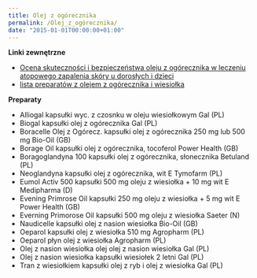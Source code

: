 ```yaml
---
title: Olej z ogórecznika
permalink: /Olej_z_ogórecznika/
date: "2015-01-01T00:00:00+01:00"
---
```


**Linki zewnętrzne**

-   [Ocena skuteczności i bezpieczeństwa oleju z ogórecznika w leczeniu atopowego zapalenia skóry u dorosłych i dzieci](http://www.mp.pl/artykuly/index.php?aid=25215/&l=567&u=426986)
-   [lista preparatów z olejem z ogórecznika i wiesiołka](http://www.pfm.pl/u235/navi/168938/back/72037)

**Preparaty**

-   Alliogal kapsułki wyc. z czosnku w oleju wiesiołkowym Gal (PL)
-   Biogal kapsułki olej z ogórecznika Gal (PL)
-   Boracelle Olej z Ogórecz. kapsułki olej z ogórecznika 250 mg lub 500 mg Bio-Oil (GB)
-   Borage Oil kapsułki olej z ogórecznika, tocoferol Power Health (GB)
-   Boragoglandyna 100 kapsułki olej z ogórecznika, słonecznika Betuland (PL)
-   Neoglandyna kapsułki olej z ogórecznika, wit E Tymofarm (PL)
-   Eumol Activ 500 kapsułki 500 mg oleju z wiesiołka + 10 mg wit E Medipharma (D)
-   Evening Primrose Oil kapsułki 250 mg oleju z wiesiołka + 5 mg wit E Power Health (GB)
-   Everning Primorose Oil kapsułki 500 mg oleju z wiesiołka Saeter (N)
-   Naudicelle kapsułki olej z nasion wiesiołka Bio-Oil (GB)
-   Oeparol kapsułki olej z wiesiołka 510 mg Agropharm (PL)
-   Oeparol płyn olej z wiesiołka Agropharm (PL)
-   Olej z nasion wiesiołka olej olej z nasion wiesiołka Gal (PL)
-   Olej z nasion wiesiołka kapsułki wiesiołek 2 letni Gal (PL)
-   Tran z wiesiołkiem kapsułki olej z ryb i olej z wiesiołka Gal (PL)
